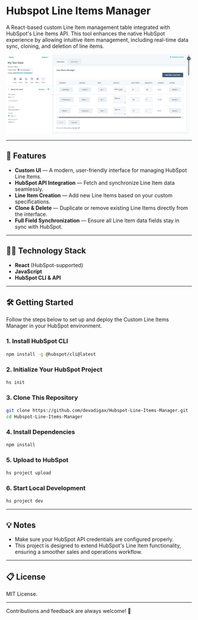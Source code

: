 # Hubspot Line Items Manager

A React-based custom Line Item management table integrated with HubSpot's Line Items API. This tool enhances the native HubSpot experience by allowing intuitive item management, including real-time data sync, cloning, and deletion of line items.

![Screenshot](images/screenshot.jpg)

---

## 🚀 Features

- **Custom UI** — A modern, user-friendly interface for managing HubSpot Line Items.
- **HubSpot API Integration** — Fetch and synchronize Line Item data seamlessly.
- **Line Item Creation** — Add new Line Items based on your custom specifications.
- **Clone & Delete** — Duplicate or remove existing Line Items directly from the interface.
- **Full Field Synchronization** — Ensure all Line Item data fields stay in sync with HubSpot.

---

## 🧑‍💻 Technology Stack

- **React** (HubSpot-supported)
- **JavaScript**
- **HubSpot CLI & API**

---

## 🛠️ Getting Started

Follow the steps below to set up and deploy the Custom Line Items Manager in your HubSpot environment.

### 1. Install HubSpot CLI

```bash
npm install -g @hubspot/cli@latest
```

### 2. Initialize Your HubSpot Project

```bash
hs init
```

### 3. Clone This Repository

```bash
git clone https://github.com/devadigax/Hubspot-Line-Items-Manager.git
cd Hubspot-Line-Items-Manager
```

### 4. Install Dependencies

```bash
npm install
```

### 5. Upload to HubSpot

```bash
hs project upload
```

### 6. Start Local Development

```bash
hs project dev
```

---

## 💡 Notes

- Make sure your HubSpot API credentials are configured properly.
- This project is designed to extend HubSpot's Line Item functionality, ensuring a smoother sales and operations workflow.

---

## 📋 License

MIT License.

---

Contributions and feedback are always welcome! 🚀

